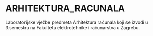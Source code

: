 # ARHITEKTURA_RACUNALA
Laboratorijske vježbe predmeta Arhitektura računala koji se izvodi u 3.semestru na Fakultetu elektrotehnike i računarstva u Zagrebu.
